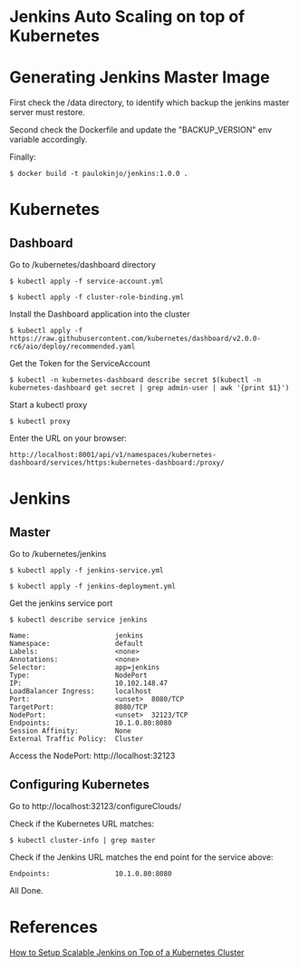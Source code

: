 # Jenkins Auto Scaling on top of Kubernetes

# Generating Jenkins Master Image

First check the /data directory, to identify which backup the jenkins master server must restore.

Second check the Dockerfile and update the "BACKUP_VERSION" env variable accordingly.

Finally:

```
$ docker build -t paulokinjo/jenkins:1.0.0 .
```

# Kubernetes

## Dashboard

Go to /kubernetes/dashboard directory

```
$ kubectl apply -f service-account.yml
```

```
$ kubectl apply -f cluster-role-binding.yml
```

Install the Dashboard application into the cluster

```
$ kubectl apply -f https://raw.githubusercontent.com/kubernetes/dashboard/v2.0.0-rc6/aio/deploy/recommended.yaml
```

Get the Token for the ServiceAccount

```
$ kubectl -n kubernetes-dashboard describe secret $(kubectl -n kubernetes-dashboard get secret | grep admin-user | awk '{print $1}')
```

Start a kubectl proxy

```
$ kubectl proxy
```

Enter the URL on your browser:

```
http://localhost:8001/api/v1/namespaces/kubernetes-dashboard/services/https:kubernetes-dashboard:/proxy/
```

# Jenkins

## Master

Go to /kubernetes/jenkins

```
$ kubectl apply -f jenkins-service.yml
```

```
$ kubectl apply -f jenkins-deployment.yml
```

Get the jenkins service port

```
$ kubectl describe service jenkins
```

```
Name:                     jenkins
Namespace:                default
Labels:                   <none>
Annotations:              <none>
Selector:                 app=jenkins
Type:                     NodePort
IP:                       10.102.148.47
LoadBalancer Ingress:     localhost
Port:                     <unset>  8080/TCP
TargetPort:               8080/TCP
NodePort:                 <unset>  32123/TCP
Endpoints:                10.1.0.80:8080
Session Affinity:         None
External Traffic Policy:  Cluster
```

Access the NodePort: http://localhost:32123

## Configuring Kubernetes

Go to http://localhost:32123/configureClouds/

Check if the Kubernetes URL matches:

```
$ kubectl cluster-info | grep master
```

Check if the Jenkins URL matches the end point for the service above:

```
Endpoints:                10.1.0.80:8080
```

All Done.

# References

<a href="https://www.blazemeter.com/blog/how-to-setup-scalable-jenkins-on-top-of-a-kubernetes-cluster/">
How to Setup Scalable Jenkins on Top of a Kubernetes Cluster
</a>
